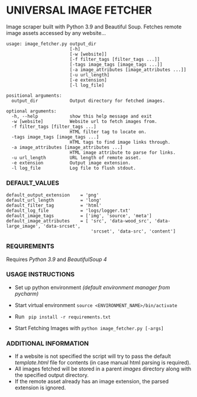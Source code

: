 # UNIVERSAL IMAGE FETCHER #

Image scraper built with Python 3.9 and Beautiful Soup. Fetches remote image assets accessed by any website...

    usage: image_fetcher.py output_dir
                            [-h] 
                            [-w [website]] 
                            [-f filter_tags [filter_tags ...]] 
                            [-tags image_tags [image_tags ...]] 
                            [-a image_attributes [image_attributes ...]] 
                            [-u url_length] 
                            [-e extension]
                            [-l log_file]
    
    positional arguments:
      output_dir            Output directory for fetched images.

    optional arguments:
      -h, --help            show this help message and exit
      -w [website]          Website url to fetch images from.
      -f filter_tags [filter_tags ...]
                            HTML filter tag to locate on.
      -tags image_tags [image_tags ...]
                            HTML tags to find image links through.
      -a image_attributes [image_attributes ...]
                            HTML image attribute to parse for links.
      -u url_length         URL length of remote asset.
      -e extension          Output image extension.
      -l log_file           Log file to flush stdout.

### DEFAULT_VALUES ###
    default_output_extension    = 'png'    
    default_url_length          = 'long'
    default_filter_tag          = 'html'
    default_log_file            = 'logs/logger.txt'
    default_image_tags          = ['img', 'source', 'meta']
    default_image_attributes    = [ 'src', 'data-wood_src', 'data-large_image', 'data-srcset', 
                                    'srcset', 'data-src', 'content']
    
### REQUIREMENTS ###
Requires _Python 3.9_ and _BeautifulSoup 4_

### USAGE INSTRUCTIONS ###
* Set up python environment _(default environment manager from pycharm)_
* Start virtual environment ``` source <ENVIRONMENT_NAME>/bin/activate ```  
* Run ``` pip install -r requirements.txt```

* Start Fetching Images with ```python image_fetcher.py [-args]```

### ADDITIONAL INFORMATION ###
 - If a website is not specified the script will try to pass the default _template.html_ file for contents (in case manual html parsing is required).
 - All images fetched will be stored in a parent _images_ directory along with the specified output directory.
 - If the remote asset already has an image extension, the parsed extension is ignored.